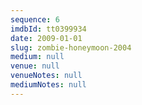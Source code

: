 ```yaml
---
sequence: 6
imdbId: tt0399934
date: 2009-01-01
slug: zombie-honeymoon-2004
medium: null
venue: null
venueNotes: null
mediumNotes: null
---
```


